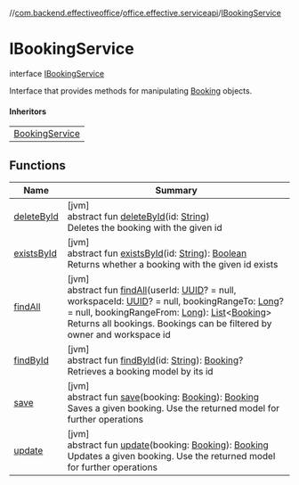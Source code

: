 //[com.backend.effectiveoffice](../../../index.md)/[office.effective.serviceapi](../index.md)/[IBookingService](index.md)

# IBookingService

interface [IBookingService](index.md)

Interface that provides methods for manipulating [Booking](../../office.effective.model/-booking/index.md) objects.

#### Inheritors

| |
|---|
| [BookingService](../../office.effective.features.booking.service/-booking-service/index.md) |

## Functions

| Name | Summary |
|---|---|
| [deleteById](delete-by-id.md) | [jvm]<br>abstract fun [deleteById](delete-by-id.md)(id: [String](https://kotlinlang.org/api/latest/jvm/stdlib/kotlin/-string/index.html))<br>Deletes the booking with the given id |
| [existsById](exists-by-id.md) | [jvm]<br>abstract fun [existsById](exists-by-id.md)(id: [String](https://kotlinlang.org/api/latest/jvm/stdlib/kotlin/-string/index.html)): [Boolean](https://kotlinlang.org/api/latest/jvm/stdlib/kotlin/-boolean/index.html)<br>Returns whether a booking with the given id exists |
| [findAll](find-all.md) | [jvm]<br>abstract fun [findAll](find-all.md)(userId: [UUID](https://docs.oracle.com/javase/8/docs/api/java/util/UUID.html)? = null, workspaceId: [UUID](https://docs.oracle.com/javase/8/docs/api/java/util/UUID.html)? = null, bookingRangeTo: [Long](https://kotlinlang.org/api/latest/jvm/stdlib/kotlin/-long/index.html)? = null, bookingRangeFrom: [Long](https://kotlinlang.org/api/latest/jvm/stdlib/kotlin/-long/index.html)): [List](https://kotlinlang.org/api/latest/jvm/stdlib/kotlin.collections/-list/index.html)&lt;[Booking](../../office.effective.model/-booking/index.md)&gt;<br>Returns all bookings. Bookings can be filtered by owner and workspace id |
| [findById](find-by-id.md) | [jvm]<br>abstract fun [findById](find-by-id.md)(id: [String](https://kotlinlang.org/api/latest/jvm/stdlib/kotlin/-string/index.html)): [Booking](../../office.effective.model/-booking/index.md)?<br>Retrieves a booking model by its id |
| [save](save.md) | [jvm]<br>abstract fun [save](save.md)(booking: [Booking](../../office.effective.model/-booking/index.md)): [Booking](../../office.effective.model/-booking/index.md)<br>Saves a given booking. Use the returned model for further operations |
| [update](update.md) | [jvm]<br>abstract fun [update](update.md)(booking: [Booking](../../office.effective.model/-booking/index.md)): [Booking](../../office.effective.model/-booking/index.md)<br>Updates a given booking. Use the returned model for further operations |
